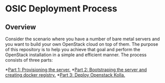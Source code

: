 OSIC Deployment Process
=======================

Overview
---------

Consider the scenario where you have a number of bare metal servers and you want to build your own OpenStack cloud on top of them. The purpose of this repository is to help you achieve that goal and perform the OpenStack installation in a simple and efficient manner. The process consists of three parts:

*[Part 1: Provisioning the server.](https://github.com/osic/ref-impl-kolla/blob/master/documents/1-osic-provisioning.md)
*[Part 2: Bootstraping the server and creating docker registry.](https://github.com/osic/ref-impl-kolla/blob/master/documents/2-osic-bootstraping-docker-registry.md)
*[Part 3: Deploy Openstack Kolla.](https://github.com/osic/ref-impl-kolla/blob/master/documents/3-deploy-kolla.md)
